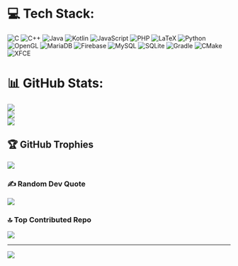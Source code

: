
# 💻 Tech Stack:
![C](https://img.shields.io/badge/c-%2300599C.svg?style=plastic&logo=c&logoColor=white) ![C++](https://img.shields.io/badge/c++-%2300599C.svg?style=plastic&logo=c%2B%2B&logoColor=white) ![Java](https://img.shields.io/badge/java-%23ED8B00.svg?style=plastic&logo=openjdk&logoColor=white) ![Kotlin](https://img.shields.io/badge/kotlin-%237F52FF.svg?style=plastic&logo=kotlin&logoColor=white) ![JavaScript](https://img.shields.io/badge/javascript-%23323330.svg?style=plastic&logo=javascript&logoColor=%23F7DF1E) ![PHP](https://img.shields.io/badge/php-%23777BB4.svg?style=plastic&logo=php&logoColor=white) ![LaTeX](https://img.shields.io/badge/latex-%23008080.svg?style=plastic&logo=latex&logoColor=white) ![Python](https://img.shields.io/badge/python-3670A0?style=plastic&logo=python&logoColor=ffdd54) ![OpenGL](https://img.shields.io/badge/OpenGL-%23FFFFFF.svg?style=plastic&logo=opengl) ![MariaDB](https://img.shields.io/badge/MariaDB-003545?style=plastic&logo=mariadb&logoColor=white) ![Firebase](https://img.shields.io/badge/firebase-a08021?style=plastic&logo=firebase&logoColor=ffcd34) ![MySQL](https://img.shields.io/badge/mysql-4479A1.svg?style=plastic&logo=mysql&logoColor=white) ![SQLite](https://img.shields.io/badge/sqlite-%2307405e.svg?style=plastic&logo=sqlite&logoColor=white) ![Gradle](https://img.shields.io/badge/Gradle-02303A.svg?style=plastic&logo=Gradle&logoColor=white) ![CMake](https://img.shields.io/badge/CMake-%23008FBA.svg?style=plastic&logo=cmake&logoColor=white) ![XFCE](https://img.shields.io/badge/XFCE-%232284F2.svg?style=plastic&logo=xfce&logoColor=white)
# 📊 GitHub Stats:
![](https://github-readme-stats.vercel.app/api?username=Mrezadwiprasetiawan&theme=darcula&hide_border=false&include_all_commits=false&count_private=false)<br/>
![](https://github-readme-streak-stats.herokuapp.com/?user=Mrezadwiprasetiawan&theme=darcula&hide_border=false)<br/>
![](https://github-readme-stats.vercel.app/api/top-langs/?username=Mrezadwiprasetiawan&theme=darcula&hide_border=false&include_all_commits=false&count_private=false&layout=compact)

## 🏆 GitHub Trophies
![](https://github-profile-trophy.vercel.app/?username=Mrezadwiprasetiawan&theme=darcula&no-frame=false&no-bg=false&margin-w=4)

### ✍️ Random Dev Quote
![](https://quotes-github-readme.vercel.app/api?type=vetical&theme=merko)

### 🔝 Top Contributed Repo
![](https://github-contributor-stats.vercel.app/api?username=Mrezadwiprasetiawan&limit=5&theme=algolia&combine_all_yearly_contributions=true)

---
![](https://visitcount.itsvg.in/api?id=Mrezadwiprasetiawan&icon=5&color=4)